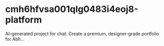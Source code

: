 # cmh6hfvsa001qlg0483i4eoj8-platform
AI-generated project for chat: Create a premium, designer-grade portfolio for Abh...
